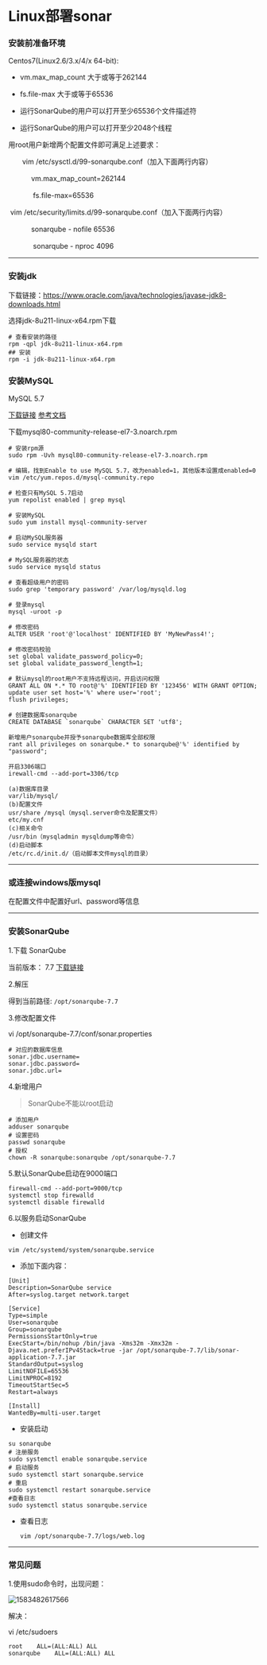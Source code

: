 # Linux部署sonar

### 安装前准备环境

Centos7(Linux2.6/3.x/4/x  64-bit):

- vm.max_map_count 大于或等于262144

- fs.file-max 大于或等于65536
- 运行SonarQube的用户可以打开至少65536个文件描述符
- 运行SonarQube的用户可以打开至少2048个线程

用root用户新增两个配置文件即可满足上述要求：

　　vim /etc/sysctl.d/99-sonarqube.conf（加入下面两行内容）

​      　　　vm.max_map_count=262144

​     　　　 fs.file-max=65536

​      vim /etc/security/limits.d/99-sonarqube.conf（加入下面两行内容）

​      　　　sonarqube - nofile 65536

​    　　　  sonarqube - nproc 4096

------

### 安装jdk

下载链接：https://www.oracle.com/java/technologies/javase-jdk8-downloads.html

选择jdk-8u211-linux-x64.rpm下载

```
# 查看安装的路径
rpm -qpl jdk-8u211-linux-x64.rpm
## 安装
rpm -i jdk-8u211-linux-x64.rpm
```

### 安装MySQL

MySQL 5.7

[下载链接](https://dev.mysql.com/downloads/repo/yum/) [参考文档](https://dev.mysql.com/doc/refman/5.7/en/linux-installation-yum-repo.html)

下载mysql80-community-release-el7-3.noarch.rpm

```
# 安装rpm源
sudo rpm -Uvh mysql80-community-release-el7-3.noarch.rpm

# 编辑，找到Enable to use MySQL 5.7，改为enabled=1，其他版本设置成enabled=0
vim /etc/yum.repos.d/mysql-community.repo

# 检查只有MySQL 5.7启动
yum repolist enabled | grep mysql

# 安装MySQL
sudo yum install mysql-community-server

# 启动MySQL服务器
sudo service mysqld start

# MySQL服务器的状态
sudo service mysqld status

# 查看超级用户的密码
sudo grep 'temporary password' /var/log/mysqld.log

# 登录mysql
mysql -uroot -p

# 修改密码
ALTER USER 'root'@'localhost' IDENTIFIED BY 'MyNewPass4!';

# 修改密码校验
set global validate_password_policy=0;
set global validate_password_length=1;

# 默认mysql的root用户不支持远程访问，开启访问权限
GRANT ALL ON *.* TO root@'%' IDENTIFIED BY '123456' WITH GRANT OPTION;
update user set host='%' where user='root';
flush privileges;

# 创建数据库sonarqube
CREATE DATABASE `sonarqube` CHARACTER SET 'utf8';

新增用户sonarqube并授予sonarqube数据库全部权限
rant all privileges on sonarqube.* to sonarqube@'%' identified by "password";

开启3306端口
irewall-cmd --add-port=3306/tcp

(a)数据库目录
var/lib/mysql/
(b)配置文件
usr/share /mysql（mysql.server命令及配置文件）
etc/my.cnf
(c)相关命令
/usr/bin（mysqladmin mysqldump等命令）
(d)启动脚本
/etc/rc.d/init.d/（启动脚本文件mysql的目录）
```

------

### 或连接windows版mysql

在配置文件中配置好url、password等信息

------

### 安装SonarQube

1.下载 SonarQube

当前版本： 7.7 [下载链接](https://www.sonarqube.org/downloads/)

2.解压

得到当前路径: `/opt/sonarqube-7.7`

3.修改配置文件

vi  /opt/sonarqube-7.7/conf/sonar.properties

```
# 对应的数据库信息
sonar.jdbc.username=
sonar.jdbc.password=
sonar.jdbc.url=
```

4.新增用户

> SonarQube不能以root启动

```
# 添加用户
adduser sonarqube
# 设置密码
passwd sonarqube
# 授权
chown -R sonarqube:sonarqube /opt/sonarqube-7.7
```

5.默认SonarQube启动在9000端口

```
firewall-cmd --add-port=9000/tcp
systemctl stop firewalld
systemctl disable firewalld
```

6.以服务启动SonarQube

- 创建文件

```
vim /etc/systemd/system/sonarqube.service
```

- 添加下面内容：

```
[Unit]
Description=SonarQube service
After=syslog.target network.target

[Service]
Type=simple
User=sonarqube
Group=sonarqube
PermissionsStartOnly=true
ExecStart=/bin/nohup /bin/java -Xms32m -Xmx32m -Djava.net.preferIPv4Stack=true -jar /opt/sonarqube-7.7/lib/sonar-application-7.7.jar
StandardOutput=syslog
LimitNOFILE=65536
LimitNPROC=8192
TimeoutStartSec=5
Restart=always

[Install]
WantedBy=multi-user.target
```

- 安装启动

```
su sonarqube
# 注册服务
sudo systemctl enable sonarqube.service
# 启动服务
sudo systemctl start sonarqube.service
# 重启
sudo systemctl restart sonarqube.service
#查看日志
sudo systemctl status sonarqube.service
```

- 查看日志

  ```
  vim /opt/sonarqube-7.7/logs/web.log
  ```

------

### 常见问题

1.使用sudo命令时，出现问题：

![1583482617566](C:\Users\mimo\AppData\Roaming\Typora\typora-user-images\1583482617566.png)

解决：

vi  /etc/sudoers

```
root    ALL=(ALL:ALL) ALL
sonarqube    ALL=(ALL:ALL) ALL
```

